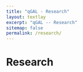 ```yaml
---
title: "qGAL - Research"
layout: textlay
excerpt: "qGAL -- Research"
sitemap: false
permalink: /research/
---
```


# Research

